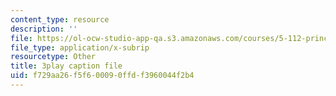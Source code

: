 ```yaml
---
content_type: resource
description: ''
file: https://ol-ocw-studio-app-qa.s3.amazonaws.com/courses/5-112-principles-of-chemical-science-fall-2005/f729aa26f5f600090ffdf3960044f2b4_574875.srt
file_type: application/x-subrip
resourcetype: Other
title: 3play caption file
uid: f729aa26-f5f6-0009-0ffd-f3960044f2b4
---
```

